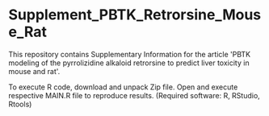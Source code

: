 # Supplement_PBTK_Retrorsine_Mouse_Rat
This repository contains Supplementary Information for the article 'PBTK modeling of the pyrrolizidine alkaloid retrorsine to predict liver toxicity in mouse and rat'.

To execute R code, download and unpack Zip file. Open and execute respective MAIN.R file to reproduce results. (Required software: R, RStudio, Rtools)

